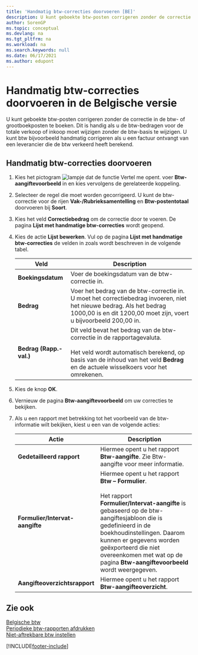```yaml
---
title: 'Handmatig btw-correcties doorvoeren [BE]'
description: U kunt geboekte btw-posten corrigeren zonder de correctie in de btw- of grootboekposten te boeken.
author: SorenGP
ms.topic: conceptual
ms.devlang: na
ms.tgt_pltfrm: na
ms.workload: na
ms.search.keywords: null
ms.date: 06/17/2021
ms.author: edupont
---
```

# <a name="make-manual-corrections-to-vat-in-the-belgian-version" />Handmatig btw-correcties doorvoeren in de Belgische versie
U kunt geboekte btw-posten corrigeren zonder de correctie in de btw- of grootboekposten te boeken. Dit is handig als u de btw-bedragen voor de totale verkoop of inkoop moet wijzigen zonder de btw-basis te wijzigen. U kunt btw bijvoorbeeld handmatig corrigeren als u een factuur ontvangt van een leverancier die de btw verkeerd heeft berekend.  

## <a name="to-make-manual-corrections-to-vat" />Handmatig btw-correcties doorvoeren

1.  Kies het pictogram ![lampje dat de functie Vertel me opent.](../../media/ui-search/search_small.png "Vertel me wat u wilt doen") voer **Btw-aangiftevoorbeeld** in en kies vervolgens de gerelateerde koppeling.  
2.  Selecteer de regel die moet worden gecorrigeerd. U kunt de btw-correctie voor de rijen **Vak-/Rubrieksamentelling** en **Btw-postentotaal** doorvoeren bij **Soort**.  
3.  Kies het veld **Correctiebedrag** om de correctie door te voeren. De pagina **Lijst met handmatige btw-correcties** wordt geopend.  
4.  Kies de actie **Lijst bewerken**. Vul op de pagina **Lijst met handmatige btw-correcties** de velden in zoals wordt beschreven in de volgende tabel.  

    |Veld|Description|  
    |---------------------------------|---------------------------------------|  
    |**Boekingsdatum**|Voer de boekingsdatum van de btw-correctie in.|  
    |**Bedrag**|Voer het bedrag van de btw-correctie in. U moet het correctiebedrag invoeren, niet het nieuwe bedrag. Als het bedrag 1000,00 is en dit 1200,00 moet zijn, voert u bijvoorbeeld 200,00 in.|  
    |**Bedrag (Rapp.-val.)**|Dit veld bevat het bedrag van de btw-correctie in de rapportagevaluta.<br /><br /> Het veld wordt automatisch berekend, op basis van de inhoud van het veld **Bedrag** en de actuele wisselkoers voor het omrekenen.|  

5.  Kies de knop **OK**.  
6.  Vernieuw de pagina **Btw-aangiftevoorbeeld** om uw correcties te bekijken.  
7.  Als u een rapport met betrekking tot het voorbeeld van de btw-informatie wilt bekijken, kiest u een van de volgende acties:  

    |Actie|Description|  
    |------------|---------------------------------------|  
    |**Gedetailleerd rapport**|Hiermee opent u het rapport **Btw-aangifte**. Zie Btw-aangifte voor meer informatie.|  
    |**Formulier/Intervat-aangifte**|Hiermee opent u het rapport **Btw – Formulier**.<br /><br /> Het rapport **Formulier/Intervat-aangifte** is gebaseerd op de btw-aangiftesjabloon die is gedefinieerd in de boekhoudinstellingen. Daarom kunnen er gegevens worden geëxporteerd die niet overeenkomen met wat op de pagina **Btw-aangiftevoorbeeld** wordt weergegeven.|  
    |**Aangifteoverzichtsrapport**|Hiermee opent u het rapport **Btw-aangifteoverzicht**.|  

## <a name="see-also" />Zie ook
 [Belgische btw](belgian-vat.md)   
 [Periodieke btw-rapporten afdrukken](how-to-print-periodic-vat-reports.md)   
 [Niet-aftrekbare btw instellen](how-to-set-up-non-deductible-vat.md)


[!INCLUDE[footer-include](../../includes/footer-banner.md)]

